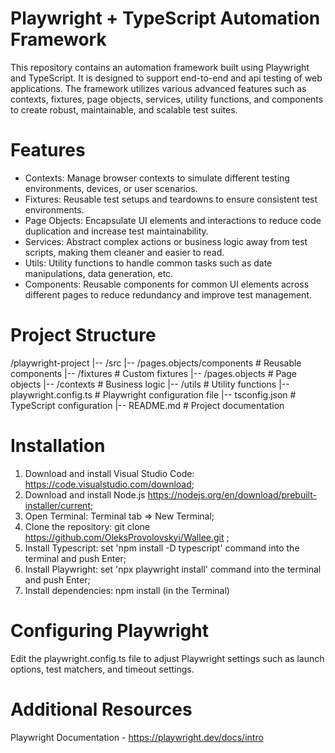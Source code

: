 # Playwright + TypeScript Automation Framework

This repository contains an automation framework built using Playwright and TypeScript. It is designed to support end-to-end and api testing of web applications. The framework utilizes various advanced features such as contexts, fixtures, page objects, services, utility functions, and components to create robust, maintainable, and scalable test suites.

# Features
- Contexts: Manage browser contexts to simulate different testing environments, devices, or user scenarios.
- Fixtures: Reusable test setups and teardowns to ensure consistent test environments.
- Page Objects: Encapsulate UI elements and interactions to reduce code duplication and increase test maintainability.
- Services: Abstract complex actions or business logic away from test scripts, making them cleaner and easier to read.
- Utils: Utility functions to handle common tasks such as date manipulations, data generation, etc.
- Components: Reusable components for common UI elements across different pages to reduce redundancy and improve test management.

# Project Structure
/playwright-project
|-- /src
    |-- /pages.objects/components   # Reusable components
    |-- /fixtures                   # Custom fixtures
    |-- /pages.objects              # Page objects
    |-- /contexts                   # Business logic
    |-- /utils                      # Utility functions
|-- playwright.config.ts            # Playwright configuration file
|-- tsconfig.json                   # TypeScript configuration
|-- README.md                       # Project documentation

# Installation
1. Download and install Visual Studio Code: https://code.visualstudio.com/download;
2. Download and install Node.js https://nodejs.org/en/download/prebuilt-installer/current;
3. Open Terminal: Terminal tab => New Terminal;
4. Clone the repository: git clone https://github.com/OleksProvolovskyi/Wallee.git ;
5. Install Typescript: set 'npm install -D typescript' command into the terminal and push Enter;
6. Install Playwright: set 'npx playwright install' command into the terminal and push Enter;
7. Install dependencies: npm install (in the Terminal)

# Configuring Playwright
Edit the playwright.config.ts file to adjust Playwright settings such as launch options, test matchers, and timeout settings.

# Additional Resources
Playwright Documentation - https://playwright.dev/docs/intro